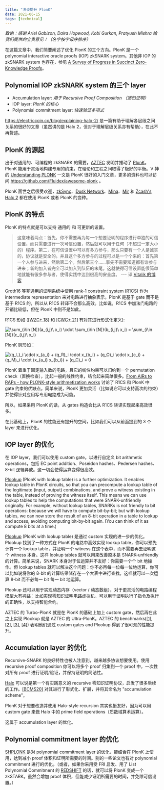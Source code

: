 ```yaml
---
title: "浅谈提升 PlonK"
date: 2021-06-15
tags: [technical]
---
```


_致谢：感谢 Ariel Gabizon, Daira Hopwood, Kobi Gurkan, Pratyush Mishra 给我们提供的宝贵意见！（名字按字母序排序）_

在这篇文章中，我们简要阐述了优化 PlonK 的三个方向。PlonK 是一个 polynomial interactive oracle proofs (IOP) zkSNARK system。其他非 IOP 的 zkSNARK system 也存在，参见 [A Survey of Progress in Succinct Zero-Knowledge Proofs](https://telaviv2019.scalingbitcoin.org/files/a-survey-of-progress-in-succinct-zero-knowledge-proofs-towards-trustless-snarks.pptx)。

## Polynomial IOP zkSNARK system 的三个 layer

+ Accumulation layer: _用于 Recursive Proof Composition （递归证明）_
+ IOP layer: _PlonK 的核心_
+ Polynomial commitment layer: _快速验证多项式_

https://electriccoin.co/blog/explaining-halo-2/ 是一篇有助于理解各层级之间关系的很好的文章（虽然讲的是 Halo 2，但对于理解层级关系亦有帮助），在此不再赘述。


## PlonK 的源起

出于对通用的、可编程的 zkSNARK 的需要，[AZTEC](https://aztec.network/) 发明并推动了 [PlonK](https://eprint.iacr.org/2019/953.pdf)。PlonK 能用于灵活地构建专用的约束，在理论和工程之间取得了极好的平衡。V 神 的 [Understanding PLONK](https://vitalik.ca/general/2019/09/22/plonk.html) 一文是 PlonK 很好的入门文章，更多的资料也可以访问 https://github.com/Fluidex/awesome-plonk 。

PlonK 面世之后很受欢迎，[zkSync](https://zksync.io/)、[Dusk Network](https://dusk.network/)、[Mina](https://minaprotocol.com/)、[Mir](https://mirprotocol.org/) 和 [Zcash's Halo 2](https://zcash.github.io/halo2/concepts/arithmetization.html) 都在使用 PlonK 或者 PlonK 的变种。


## PlonK 的特点

PlonK 的特点就是可以支持 通用的 和 可更新的设置。

> 这意味着两点：首先，你不需要再为每一个想要证明的程序进行单独的可信设置，而只需要进行一次可信设置，然后就可以用于任何（不超过一定大小的）程序。第二，在可信设置中可以有多方参与，那么只要有一个人是诚实的，协议就是安全的。并且这个多方参与的过程可以是一个个来的：首先第一个人参与进来，然后第二个，然后第三个......事先不需要知道都有谁参与进来；新的加入者完全可以加入到队伍的末尾。这就使得可信设置能很简单地就能有很多参与者，使得实践中达到很高的安全度。 --- 译 [Vitalik 的博客](https://vitalik.ca/general/2019/09/22/plonk.html)

Groth16 等非通用的证明系统中使用 rank-1 constraint system (R1CS) 作为 intermediate representation 来对电路进行抽象表示。PlonK 是基于 gate 而不是基于 R1CS 的，所以从 R1CS 转译不会那么高效。比如说，R1CS 中加法门电路的开销比较低，但在 PlonK 中则不是如此。

R1CS 形如 ([[WZC+ 18]](https://eprint.iacr.org/2018/691.pdf) 和 [[CWC+ 21]](https://eprint.iacr.org/2021/651.pdf) 有对其进行形式化定义):
<!-- 
$$\sum_{i\in [N]}(a_{i,j}\ x_i) \cdot \sum_{i\in [N]}(b_{i,j}\ x_i) = \sum_{i\in [N]}(c_{i,j}\ x_i)$$
 -->
<img src="https://latex.codecogs.com/svg.image?\sum_{i\in&space;[N]}(a_{i,j}\&space;x_i)&space;\cdot&space;\sum_{i\in&space;[N]}(b_{i,j}\&space;x_i)&space;=&space;\sum_{i\in&space;[N]}(c_{i,j}\&space;x_i)" title="\sum_{i\in [N]}(a_{i,j}\ x_i) \cdot \sum_{i\in [N]}(b_{i,j}\ x_i) = \sum_{i\in [N]}(c_{i,j}\ x_i)" />

PlonK 则形如：
<!-- 
$$(q_L)_i \cdot x_{a_i} + (q_R)_i \cdot x_{b_i} + (q_O)_i \cdot x_{c_i} + (q_M)_i \cdot (x_{a_i} x_{b_i}) + (q_C)_i = 0$$
 -->
<img src="https://latex.codecogs.com/svg.image?(q_L)_i&space;\cdot&space;x_{a_i}&space;&plus;&space;(q_R)_i&space;\cdot&space;x_{b_i}&space;&plus;&space;(q_O)_i&space;\cdot&space;x_{c_i}&space;&plus;&space;(q_M)_i&space;\cdot&space;(x_{a_i}&space;x_{b_i})&space;&plus;&space;(q_C)_i&space;=&space;0" title="(q_L)_i \cdot x_{a_i} + (q_R)_i \cdot x_{b_i} + (q_O)_i \cdot x_{c_i} + (q_M)_i \cdot (x_{a_i} x_{b_i}) + (q_C)_i = 0" />

PlonK 着重于固定输入数的电路，且它的线性约束可以归约到一个 permutation check（置换检查），比起一般的线性约束，结合起来简单很多。[From AIRs to RAPs - how PLONK-style arithmetization works](https://hackmd.io/@aztec-network/plonk-arithmetiization-air#How-does-all-this-relate-to-R1CS) 讨论了 R1CS 和 PlonK 中 gate 约束的优缺点。简单来说，PlonK 更加灵活（比如说它可以支持高次的约束）并使得针对应用写专用电路成为可能。

所以，如果采用 PlonK 的话，从 gates 构造会比从 R1CS 转译实现起来高效很多。

在此基础上，PlonK 的性能还有提升的空间，比如我们可以从前面提到的 3 个 layer 来进行优化。


## IOP layer 的优化

在 IOP layer，我们可以使用 custom gate，以进行自定义 bit arithmetic operations，包括 EC point addition、Poseidon hashes、Pedersen hashes、8-bit 逻辑异或。这一切会使得运算变得很高效。

[Plookup](https://eprint.iacr.org/2020/315.pdf) (PlonK with lookup table) is a further optimization. It enables lookup table in PlonK circuits, so that you can precompute a lookup table of the legitimate (input, output) combinations, and prove a witness existing in the table, instead of proving the witness itself. This means we can use lookup tables to help the computations that were SNARK-unfriendly originally. For example, without lookup tables, SNARKs is not friendly to bit operations: because we will have to compute bit-by-bit; but with lookup tables, we can now store the result of an 8-bit operation in a table to lookup and access, avoiding computing bit-by-bit again. (You can think of it as compute 8 bits at a time.)

[Plookup](https://eprint.iacr.org/2020/315.pdf) (PlonK with lookup table) 是通过 custom 实现的进一步的优化。Plookup 找到了一种方式在 PlonK 的电路中高效实现 lookup table，你可以预先计算一个 lookup table，并证明一个 witness 在这个表中，而不需要再去证明这个 witness 本身。这样 lookup tables 就可以用来改善原本是 SNARK-unfriendly 的计算。简单来说，SNARK 本身对于位运算并不友好：你需要一个个 bit 地操作。但 lookup tables 就可以解决这个问题：你不必再每一位每一位地运算，你可以比如说将你的 8-bit 的计算结果储存在一个大表中进行查找，这样就可以一次运算 8-bit 而不必每一 bit 每一 bit 地运算。

Plookup 还可以用于实现动态内存（vector / 动态数组），对于更灵活的电路编程模型大有裨益：比如实现零知识证明电路虚拟机，可以用于证明执行了指令及执行的正确性，以支持智能合约。

AZTEC 的 Turbo-PlonK 就是在 PlonK 的基础上加上 custom gate，然后再在此之上实现 Plookup 就是 AZTEC 的 Ultra-PlonK。AZTEC 的 benchmarks([[1]](https://medium.com/aztec-protocol/plonk-benchmarks-2-5x-faster-than-groth16-on-mimc-9e1009f96dfe), [[2]](https://medium.com/aztec-protocol/plonk-benchmarks-ii-5x-faster-than-groth16-on-pedersen-hashes-ea5285353db0), [[3]](https://medium.com/aztec-protocol/aztecs-zk-zk-rollup-looking-behind-the-cryptocurtain-2b8af1fca619), [[4]](https://www.youtube.com/watch?v=Vdlc1CmRYRY&t=1560s)) 表明他们通过 custom gates and Plookup 得到了很可观的性能提升。


## Accumulation layer 的优化

Recursive-SNARK 的良好特性也被人注意到，越来越多协议想要使用。使用 recursive proof composition 你可以将多个 proof 归集到一个 proof 中，一次性对所有 proof 进行证明/验证，并保持证明的简洁性。

[Halo](https://eprint.iacr.org/2019/1021.pdf) 可以说是第一个有实践意义的 recursive 零知识证明协议，启发了很多后续的工作。[[BCMS20]](https://eprint.iacr.org/2020/499.pdf) 对其进行了形式化、扩展，并将其命名为 "accumulation scheme"。

PlonK 对于想要改造并使用 Halo-style recursion 其实也挺友好，因为可以用 custom gate 来做 Halo 中的 prime field operations（质数域算术运算）。

这属于 accumulation layer 的优化。

## Polynomial commitment layer 的优化

[SHPLONK](https://eprint.iacr.org/2020/081.pdf) 是对 polynomial commitment layer 的优化，能结合在 PlonK 上使用，达到减小 proof 体积和证明所需要的时间。别的一些论文也有对 polynomial commitment 进行的优化。（或者，如果你采用受 FRI 启发、用了 List Polynomial Commitment 的 [REDSHIFT](https://eprint.iacr.org/2019/1400.pdf) 的话，就可以将 PlonK 变成一个 zkSTARK。虽然会增加 proof 体积，但能减少证明所需要的时间，并免除可信设置。）